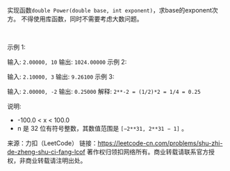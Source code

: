 
实现函数`double Power(double base, int exponent)`，求base的exponent次方。
不得使用库函数，同时不需要考虑大数问题。

 

示例 1:

输入: `2.00000, 10`
输出: `1024.00000`
示例 2:

输入: `2.10000, 3`
输出: `9.26100`
示例 3:

输入: `2.00000, -2`
输出: `0.25000`
解释: `2**-2 = (1/2)*2 = 1/4 = 0.25`
 

说明:

- -100.0 < x < 100.0
- n 是 32 位有符号整数，其数值范围是 `[−2**31, 2**31 − 1]` 。

来源：力扣（LeetCode）
链接：https://leetcode-cn.com/problems/shu-zhi-de-zheng-shu-ci-fang-lcof
著作权归领扣网络所有。商业转载请联系官方授权，非商业转载请注明出处。